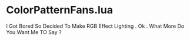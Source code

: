 # ColorPatternFans.lua

I
Got
Bored
So
Decided
To
Make
RGB
Effect
Lighting
.
Ok
.
What
More
Do
You
Want
Me
TO
Say
?
